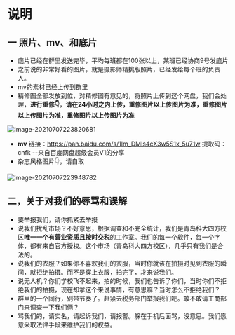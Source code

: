# 说明

## 一 照片、mv、和底片

- 底片已经在群里发送完毕，平均每班都在100张以上，某班已经协商9号发底片
- 之前说的非常好看的图片，就是摄影师精挑版照片，已经发给每个班的负责人。
- mv的素材已经上传到群里
- 精修图全部发放到位，对精修图有意见的，将照片上传到这个网盘，我们会处理，**进行重修👇**，**请在24小时之内上传，重修图片以上传图片为准，重修图片以上传图片为准，重修图片以上传图片为准**

![image-20210707223820681](C:/Users/%E8%8B%8F%E6%9C%88%E6%99%9F/AppData/Roaming/Typora/typora-user-images/image-20210707223820681.png)

- **mv**  链接：https://pan.baidu.com/s/1lm_DMls4cX3w5S1x_5u71w 
  提取码：cnfk 
  --来自百度网盘超级会员V1的分享
- 杂志风格图片👇，请自取

![image-20210707223948782](C:/Users/%E8%8B%8F%E6%9C%88%E6%99%9F/AppData/Roaming/Typora/typora-user-images/image-20210707223948782.png)

## 二，关于对我们的辱骂和误解

- 要举报我们，请你抓紧去举报
- 说我们扰乱市场？不好意思，根据调查和不完全统计，我们是青岛科大四方校区**唯一一个有营业资质且按时交税**的工作室。我们的每一个软件，每一个字体，都有来自官方授权。这个市场（青岛科大四方校区），几乎只有我们是合法的。
- 说我们的衣服？如果你不喜欢我们的衣服，当时你就该在拍摄时见到衣服的瞬间，就拒绝拍摄。而不是穿上衣服，拍完了，才来说我们。
- 说无人机？你们学校飞不起来，拍的时候，我们也告诉了你们，当时你们不拒绝我们的拍摄，现在却拿这个来说事情，有意思嘛？当时怎么不拒绝我们？
- 群里的一个同行，别带节奏了。赶紧去税务部门举报我们吧。敢不敢请工商部门来调查一下我们俩？
- 骂我们的，请实名，请起诉我们，请报警。躲在手机后面骂，没意思。我们愿意采取法律手段来维护我们的权益。

